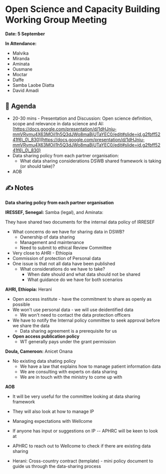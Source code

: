 # Open Science and Capacity Building Working Group Meeting

**Date: 5 September**

**In Attendance:**

* Malvika
* Miranda
* Aminata
* Ousmane
* Moctar
* Daffe
* Samba Laobe Diatta
* David Amadi

## 📣 Agenda

   * 20-30 mins - Presentation and Discussion: Open science definition, scope and relevance in data science and AI: [https://docs.google.com/presentation/d/1dHJniu-mmVRymu4X63MOiI1h5Q3dJWo8maBjUTaYEC0/edit#slide=id.g2fbff5241f6\_0\_830](https://docs.google.com/presentation/d/1dHJniu-mmVRymu4X63MOiI1h5Q3dJWo8maBjUTaYEC0/edit#slide=id.g2fbff5241f6\_0\_830) 
   * Data sharing policy from each partner organisation: 
       * What data sharing considerations DSWB shared framework is taking (or should take)?
   * AOB

## ✍️ Notes

**Data sharing policy from each partner organisation**

**IRESSEF, Senegal:** Samba (legal), and Aminata: 

They have shared two documents for the internal data policy of IRRESEF

   * What concerns do we have for sharing data in DSWB?
       * Ownership of data sharing
       * Management and maintenance
       * Need to submit to ethical Review Committee
   * Very close to AHRI - Ethiopia
   * Commission of protection of Personal data
   * One issue is that not all data have been published
       * What considerations do we have to take?
           * When date should and what data should not be shared
           * What guidance do we have for both scenarios
             
**AHRI, Ethiopia:** Herani

   * Open access institute - have the commitment to share as openly as possible
   * We won't use personal data - we will use deidentified data
       * We won't need to contact the data protection officers
   * We have to notify the Internal policy committee to seek approval before we share the data
       * Data sharing agreement is a prerequisite for us
   * **Open access publication policy**
       * WT generally pays under the grant permission
         
**Doula, Cameroon:** Anicet Onana

   * No existing data shating policy
       * We have a law that explains how to manage patient information data
       * We are consulting with experts on data sharing
       * We are in touch with the ministry to come up with


**AOB**

- It will be very useful for the committee looking at data sharing framework

- They will also look at how to manage IP

- Managing expectations with Wellcome

- If anyone has input or suggestions on IP -- APHRC will be keen to look at

- APHRC to reach out to Wellcome to check if there are existing data sharing 

- Herani: Cross-country contract (template) - mini policy document to guide us through the data-sharing process
